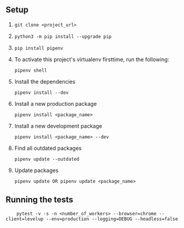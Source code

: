 ## Setup

1.  `git clone <project_url>`
1.  `python3 -m pip install --upgrade pip`
1.  `pip install pipenv`
1.  To activate this project's virtualenv firsttime, run the following:

        pipenv shell

1.  Install the dependencies

        pipenv install --dev

1.  Install a new production package

        pipenv install <package_name>

1.  Install a new development package

        pipenv install <package_name> --dev

1.  Find all outdated packages

        pipenv update --outdated

1.  Update packages

        pipenv update OR pipenv update <package_name>

## Running the tests

        pytest -v -s -n <number_of_workers> --browser=chrome --client=levelup --env=production --logging=DEBUG --headless=false

